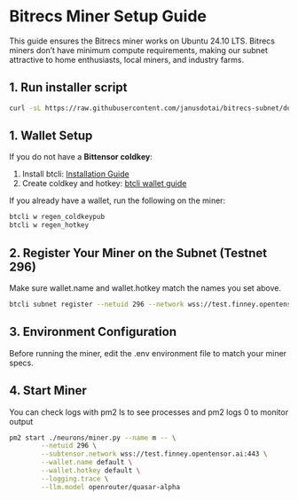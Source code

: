 # Bitrecs Miner Setup Guide

This guide ensures the Bitrecs miner works on Ubuntu 24.10 LTS. Bitrecs miners don’t have minimum compute requirements, making our subnet attractive to home enthusiasts, local miners, and industry farms.

## 1. Run installer script 
```bash
curl -sL https://raw.githubusercontent.com/janusdotai/bitrecs-subnet/docs/scripts/install_miner.sh | bash
```

## 1. Wallet Setup

If you do not have a **Bittensor coldkey**:

1. Install btcli: [Installation Guide](https://docs.bittensor.com/getting-started/install-btcli)
2. Create coldkey and hotkey: [btcli wallet guide](https://docs.bittensor.com/btcli#btcli-wallet)

If you already have a wallet, run the following on the miner:

```bash
btcli w regen_coldkeypub
btcli w regen_hotkey
```

## 2. Register Your Miner on the Subnet (Testnet 296)

Make sure wallet.name and wallet.hotkey match the names you set above.

```bash
btcli subnet register --netuid 296 --network wss://test.finney.opentensor.ai:443 --wallet.name default --wallet.hotkey default
```

## 3. Environment Configuration

Before running the miner, edit the .env environment file to match your miner specs. 

## 4. Start Miner

You can check logs with pm2 ls to see processes and pm2 logs 0 to monitor output

```bash
pm2 start ./neurons/miner.py --name m -- \
        --netuid 296 \
        --subtensor.network wss://test.finney.opentensor.ai:443 \
        --wallet.name default \
        --wallet.hotkey default \
        --logging.trace \
        --llm.model openrouter/quasar-alpha
```


